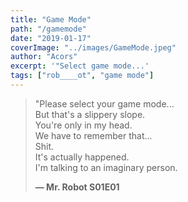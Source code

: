 ```yaml
---
title: "Game Mode"
path: "/gamemode"
date: "2019-01-17"
coverImage: "../images/GameMode.jpeg"
author: "Acors"
excerpt: '"Select game mode...'
tags: ["rob____ot", "game mode"]
---
```


> "Please select your game mode...\
> But that's a slippery slope.\
> You're only in my head.\
> We have to remember that...\
> Shit.\
> It's actually happened.\
> I'm talking to an imaginary person.
>
> **— Mr. Robot S01E01**
